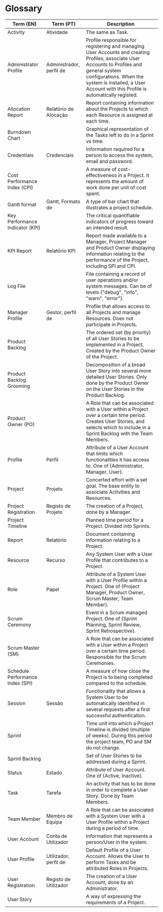 # Glossary
| Term (EN)                        | Term (PT)                | Description                                                                                                                                                                                                                                            |
|----------------------------------|--------------------------|--------------------------------------------------------------------------------------------------------------------------------------------------------------------------------------------------------------------------------------------------------|
| Activity                         | Atividade                | The same as Task.                                                                                                                                                                                                                                      |
| Administrator Profile            | Administrador, perfil de | Profile responsible for registering and managing User Accounts and creating Profiles, associate User Accounts to Profiles and general system configurations. When the system is installed, a User Account with this Profile is automatically registed. |
| Allocation Report                | Relatório de Alocação    | Report containing information about the Projects to which each Resource is assigned at each time.                                                                                                                                                      |
| Burndown Chart                   |                          | Graphical representation of the Tasks left to do in a Sprint vs time.                                                                                                                                                                                  |
| Credentials                      | Credenciais              | Information required for a person to access the system,  email and password.                                                                                                                                                                           |
| Cost Performance Index (CPI)     |                          | A measure of cost-effectiveness in a Project. It represents the amount of work done per unit of cost spent.                                                                                                                                            |
| Gantt format                     | Gantt, Formato de        | A type of bar chart that illustrates a project schedule.                                                                                                                                                                                               |
| Key Performance Indicator (KPI)  |                          | The critical quantifiable indicators of progress toward an intended result.                                                                                                                                                                            |
| KPI Report                       | Relatório KPI            | Report made available to a Manager, Project Manager and Product Owner displaying information relating to the performance of the Project, including SPI and CPI.                                                                                        |
| Log File                         |                          | File containing a record of user operations and/or system messages. Can be of levels {"debug", "info", "warn", "error"}.                                                                                                                               |
| Manager Profile                  | Gestor, perfil de        | Profile that allows access to all Projects and manage Resources. Does not participate in Projects.                                                                                                                                                     |
| Product Backlog                  |                          | The ordered set (by priority) of all User Stories to be implemented in a Project. Created by the Product Owner of the Project.                                                                                                                         |
| Product Backlog Grooming         |                          | Decomposition of a broad User Story into several more detailed User Stories. Only done by the Product Owner on the User Stories in the Product Backlog.                                                                                                |
| Product Owner (PO)               |                          | A Role that can be associated with a User within a Project over a certain time period. Creates User Stories, and selects which to include in a Sprint Backlog with the Team Members.                                                                   |
| Profile                          | Perfil                   | Attribute of a User Account that limits which functionalities it has access to. One of {Administrator, Manager, User}.                                                                                                                                 |
| Project                          | Projeto                  | Concerted effort with a set goal. The base entity to associate Activities and Resources.                                                                                                                                                               |
| Project Registration             | Registo de Projeto       | The creation of a Project, done by a Manager.                                                                                                                                                                                                          |
| Project Timeline                 |                          | Planned time period for a Project. Divided into Sprints.                                                                                                                                                                                               |
| Report                           | Relatório                | Document containing information relating to a Project.                                                                                                                                                                                                 |
| Resource                         | Recurso                  | Any System User with a User Profile that contributes to a Project.                                                                                                                                                                                     |
| Role                             | Papel                    | Attribute of a System User with a User Profile within a Project. One of {Project Manager, Product Owner, Scrum Master, Team Member}.                                                                                                                   |
| Scrum Ceremony                   |                          | Event in a Scrum managed Project. One of {Sprint Planning, Sprint Review, Sprint Retrospective}.                                                                                                                                                       |
| Scrum Master (SM)                |                          | A Role that can be associated with a User within a Project over a certain time period. Responsible for the Scrum Ceremonies.                                                                                                                           |
| Schedule Performance Index (SPI) |                          | A measure of how close the Project is to being completed compared to the schedule.                                                                                                                                                                     |
| Session                          | Sessão                   | Functionality that allows a System User to be automatically identified in several requests after a first successful authentication.                                                                                                                    |
| Sprint                           |                          | Time unit into which a Project Timeline is divided (multiple of weeks). During this period the project team, PO and SM do not change.                                                                                                                  |
| Sprint Backlog                   |                          | Set of User Stories to be addressed during a Sprint.                                                                                                                                                                                                   |
| Status                           | Estado                   | Attribute of User Account. One of {Active, Inactive}.                                                                                                                                                                                                  |                                                                                                                                                                                                            |
| Task                             | Tarefa                   | An activity that has to be done in order to complete a User Story. Done by Team Members.                                                                                                                                                               |
| Team Member                      | Membro de Equipa         | A Role that can be associated with a System User with a User Profile within a Project during a period of time.                                                                                                                                         |
| User Account                     | Conta de Utilizador      | Information that represents a person/User in the system.                                                                                                                                                                                               |
| User Profile                     | Utilizador, perfil de    | Default Profile of a User Account. Allows the User to perform Tasks and be attributed Roles in Projects.                                                                                                                                               |
| User Registration                | Registo de Utilizador    | The creation of a User Account, done by an Administrator.                                                                                                                                                                                              |
| User Story                       |                          | A way of expressing the requirements of a Project.                                                                                                                                                                                                     |
